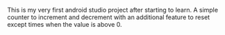 This is my very first android studio project after starting to learn. A simple counter to increment and decrement with an additional feature to reset except times when the value is above 0. 

